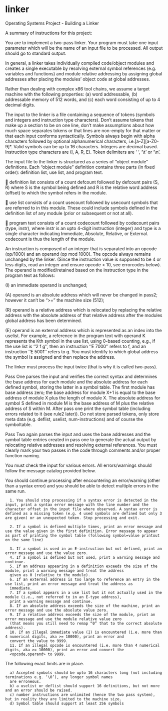 # linker
Operating Systems Project - Building a Linker

A summary of instructions for this project:

You are to implement a two-pass linker.
Your program must take one input parameter which will be the name of an input file to be processed. All output should go to standard output. 

In general, a linker takes individually compiled code/object modules and creates a single executable by resolving external symbol references (e.g. variables and functions) and module relative addressing by assigning global addresses after placing the modules’ object code at global addresses.

Rather than dealing with complex x86 tool chains, we assume a target machine with the following properties: (a) word addressable, (b) addressable memory of 512 words, and (c) each word consisting of up to 4 decimal digits.

The input to the linker is a file containing a sequence of tokens (symbols and integers and instruction type characters). Don’t assume tokens that make up a section to be on one line, don’t make assumptions about how much space separates tokens or that lines are non-empty for that matter or that each input conforms syntactically. Symbols always begin with alpha characters followed by optional alphanumerical characters, i.e.[a-Z][a-Z0-9]*. Valid symbols can be up to 16 characters. Integers are decimal based. Instruction type characters are (I, A, R, E). Token delimiters are ‘ ‘, ‘\t’ or ‘\n’.

The input file to the linker is structured as a series of “object module” definitions.
Each “object module” definition contains three parts (in fixed order): definition list, use list, and program text.

 definition list consists of a count defcount followed by defcount pairs (S, R) where S is the symbol being defined and R is the relative word address (offset) to which the symbol refers in the module.

 use list consists of a count usecount followed by usecount symbols that are referred to in this module. These could include symbols defined in the definition list of any module (prior or subsequent or not at all).

 program text consists of a count codecount followed by codecount pairs (type, instr), where instr is an upto 4-digit instruction (integer) and type is a single character indicating Immediate, Absolute, Relative, or External. codecount is thus the length of the module.

An instruction is composed of an integer that is separated into an opcode (op/1000) and an operand (op mod 1000). The opcode always remains unchanged by the linker. (Since the instruction value is supposed to be 4 or less digits, read an integer and ensure opcode < 10, see errorcodes below). The operand is modified/retained based on the instruction type in the program text as follows:

(I) an immediate operand is unchanged;

(A) operand is an absolute address which will never be changed in pass2; however it can’t be “>=” the machine size (512);

(R) operand is a relative address which is relocated by replacing the relative address with the absolute address of that relative address after the modules global address has been determined.

(E) operand is an external address which is represented as an index into the uselist. For example, a reference in the program text with operand K represents the Kth symbol in the use list, using 0-based counting, e.g., if the use list is ‘‘2 f g’’, then an instruction ‘‘E 7000’’ refers to f, and an instruction ‘‘E 5001’’ refers to g. You must identify to which global address the symbol is assigned and then replace the address.

The linker must process the input twice (that is why it is called two-pass). 

Pass One parses the input and verifies the correct syntax and determines the base address for each module and the absolute address for each defined symbol, storing the latter in a symbol table. The first module has base address zero; the base address for module X+1 is equal to the base address of module X plus the length of module X. The absolute address for symbol S defined in module M is the base address of M plus the relative address of S within M. After pass one print the symbol table (including errors related to it (see rule2 later)). Do not store parsed tokens, only store meta data (e.g. deflist, uselist, num-instructions) and of course the symboltable.

Pass Two again parses the input and uses the base addresses and the symbol table entries created in pass one to generate the actual output by relocating relative addresses and resolving external references.
You must clearly mark your two passes in the code through comments and/or proper function naming.

You must check the input for various errors. All errors/warnings should follow the message catalog provided below. 

You should continue processing after encountering an error/warning (other than a syntax error) and you should be able to detect multiple errors in the same run.

      1. You should stop processing if a syntax error is detected in the input, print a syntax error message with the line number and the character offset in the input file where observed. A syntax error is defined as a missing token (e.g. 4 used symbols are defined but only 3 are given) or an unexpected token. Stop processing and exit.

      2. If a symbol is defined multiple times, print an error message and use the value given in the first definition. Error message to appear as part of printing the symbol table (following symbol=value printout on the same line)

      3. If a symbol is used in an E-instruction but not defined, print an error message and use the value zero.
      4. If a symbol is defined but not used, print a warning message and continue.
      5. If an address appearing in a definition exceeds the size of the module, print a warning message and treat the address
      given as 0 (relative to the module).
      6. If an external address is too large to reference an entry in the use list, print an error message and treat the address as
      immediate.
      7. If a symbol appears in a use list but it not actually used in the module (i.e., not referred to in an E-type address),
      print a warning message and continue.
      8. If an absolute address exceeds the size of the machine, print an error message and use the absolute value zero.
      9. If a relative address exceeds the size of the module, print an error message and use the module relative value zero
      (that means you still need to remap “0” that to the correct absolute address).
      10. If an illegal immediate value (I) is encountered (i.e. more than 4 numerical digits, aka >= 10000), print an error and
      convert the value to 9999.
      11. If an illegal opcode is encountered (i.e. more than 4 numerical digits, aka >= 10000), print an error and convert the
      <opcode,operand> to 9999.

The following exact limits are in place.

      a) Accepted symbols should be upto 16 characters long (not including terminations e.g. ‘\0’), any longer symbol names
      are erroneous.
      b) a uselist or deflist should support 16 definitions, but not more and an error should be raised.
      c) number instructions are unlimited (hence the two pass system), but in reality they are limited to the machine size.
      d) Symbol table should support at least 256 symbols
      




